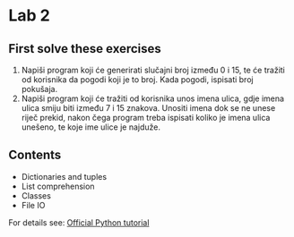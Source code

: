 # Lab 2

## First solve these exercises

1. Napiši program koji će generirati slučajni broj između 0 i 15, te će tražiti od korisnika da pogodi koji je to broj. Kada pogodi, ispisati broj pokušaja.
2. Napiši program koji će tražiti od korisnika unos imena ulica, gdje imena ulica smiju biti između 7 i 15 znakova. Unositi imena dok se ne unese riječ prekid, nakon čega program treba ispisati koliko je imena ulica unešeno, te koje ime ulice je najduže.


## Contents

- Dictionaries and tuples
- List comprehension
- Classes
- File IO


For details see: [Official Python tutorial](https://docs.python.org/3/tutorial/index.html)


